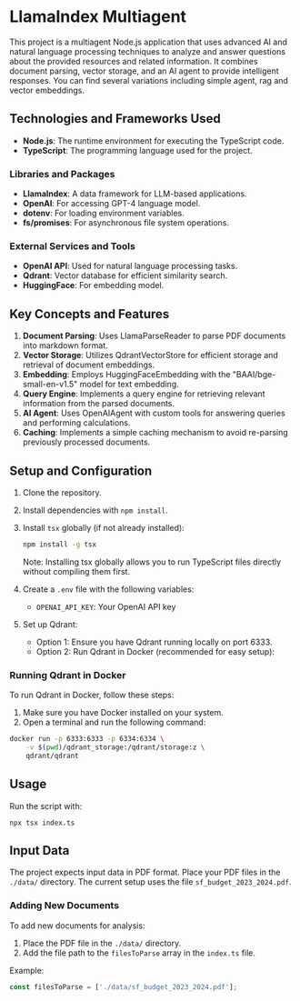 # LlamaIndex Multiagent

This project is a multiagent Node.js application that uses advanced AI and natural language processing techniques to analyze and answer questions about the provided resources and related information. It combines document parsing, vector storage, and an AI agent to provide intelligent responses. You can find several variations including simple agent, rag and vector embeddings.

## Technologies and Frameworks Used

-   **Node.js**: The runtime environment for executing the TypeScript code.
-   **TypeScript**: The programming language used for the project.

### Libraries and Packages

-   **LlamaIndex**: A data framework for LLM-based applications.
-   **OpenAI**: For accessing GPT-4 language model.
-   **dotenv**: For loading environment variables.
-   **fs/promises**: For asynchronous file system operations.

### External Services and Tools

-   **OpenAI API**: Used for natural language processing tasks.
-   **Qdrant**: Vector database for efficient similarity search.
-   **HuggingFace**: For embedding model.

## Key Concepts and Features

1. **Document Parsing**: Uses LlamaParseReader to parse PDF documents into markdown format.
2. **Vector Storage**: Utilizes QdrantVectorStore for efficient storage and retrieval of document embeddings.
3. **Embedding**: Employs HuggingFaceEmbedding with the "BAAI/bge-small-en-v1.5" model for text embedding.
4. **Query Engine**: Implements a query engine for retrieving relevant information from the parsed documents.
5. **AI Agent**: Uses OpenAIAgent with custom tools for answering queries and performing calculations.
6. **Caching**: Implements a simple caching mechanism to avoid re-parsing previously processed documents.

## Setup and Configuration

1. Clone the repository.
2. Install dependencies with `npm install`.
3. Install `tsx` globally (if not already installed):

    ```bash
    npm install -g tsx
    ```

    Note: Installing tsx globally allows you to run TypeScript files directly without compiling them first.

4. Create a `.env` file with the following variables:
    - `OPENAI_API_KEY`: Your OpenAI API key
5. Set up Qdrant:
    - Option 1: Ensure you have Qdrant running locally on port 6333.
    - Option 2: Run Qdrant in Docker (recommended for easy setup):

### Running Qdrant in Docker

To run Qdrant in Docker, follow these steps:

1. Make sure you have Docker installed on your system.
2. Open a terminal and run the following command:

```bash
docker run -p 6333:6333 -p 6334:6334 \
    -v $(pwd)/qdrant_storage:/qdrant/storage:z \
    qdrant/qdrant
```

## Usage

Run the script with:

`npx tsx index.ts`

## Input Data

The project expects input data in PDF format. Place your PDF files in the `./data/` directory. The current setup uses the file `sf_budget_2023_2024.pdf`.

### Adding New Documents

To add new documents for analysis:

1. Place the PDF file in the `./data/` directory.
2. Add the file path to the `filesToParse` array in the `index.ts` file.

Example:

```typescript
const filesToParse = ['./data/sf_budget_2023_2024.pdf'];
```
